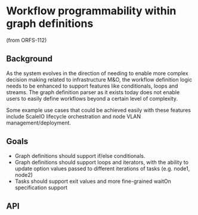# Workflow programmability within graph definitions

(from ORFS-112)

## Background

As the system evolves in the direction of needing to enable more complex decision making related to infrastructure M&O, the workflow definition logic needs to be enhanced to support features like conditionals, loops and streams. The graph definition parser as it exists today does not enable users to easily define workflows beyond a certain level of complexity.

Some example use cases that could be achieved easily with these features include ScaleIO lifecycle orchestration and node VLAN management/deployment.


## Goals

- Graph definitions should support if/else conditionals.
- Graph definitions should support loops and iterators, with the ability to update option values passed to different iterations of tasks (e.g. node1, node2)
- Tasks should support exit values and more fine-grained waitOn specification support

## API
